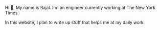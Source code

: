 Hi 👋, My name is Bajal. I'm an engineer currently working at The New York Times.  

In this website, I plan to write up stuff that helps me at my daily work.
